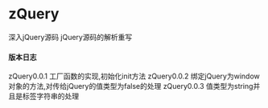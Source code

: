 # zQuery
深入jQuery源码
jQuery源码的解析重写

#### 版本日志
zQuery0.0.1 工厂函数的实现,初始化init方法
zQuery0.0.2 绑定jQuery为window对象的方法,对传给jQuery的值类型为false的处理
zQuery0.0.3 值类型为string并且是标签字符串的处理